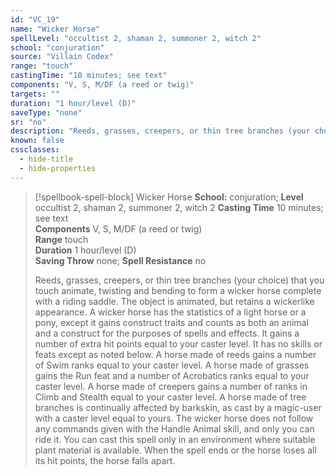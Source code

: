 ```yaml
---
id: "VC_19"
name: "Wicker Horse"
spellLevel: "occultist 2, shaman 2, summoner 2, witch 2"
school: "conjuration"
source: "Villain Codex"
range: "touch"
castingTime: "10 minutes; see text"
components: "V, S, M/DF (a reed or twig)"
targets: ""
duration: "1 hour/level (D)"
saveType: "none"
sr: "no"
description: "Reeds, grasses, creepers, or thin tree branches (your choice) that you touch animate, twisting and bending to form a wicker horse complete with a riding saddle. The object is animated, but retains a wickerlike appearance.  A wicker horse has the statistics of a light horse or a pony, except it gains construct traits and counts as both an animal and a construct for the purposes of spells and effects. It gains a number of extra hit points equal to your caster level. It has no skills or feats except as noted below.  A horse made of reeds gains a number of Swim ranks equal to your caster level. A horse made of grasses gains the Run feat and a number of Acrobatics ranks equal to your caster level. A horse made of creepers gains a number of ranks in Climb and Stealth equal to your caster level. A horse made of tree branches is continually affected by barkskin, as cast by a magic-user with a caster level equal to yours.  The wicker horse does not follow any commands given with the Handle Animal skill, and only you can ride it. You can cast this spell only in an environment where suitable plant material is available. When the spell ends or the horse loses all its hit points, the horse falls apart."
known: false
cssclasses:
  - hide-title
  - hide-properties
---
```


> [!spellbook-spell-block] Wicker Horse
> **School:** conjuration; **Level** occultist 2, shaman 2, summoner 2, witch 2
> **Casting Time** 10 minutes; see text  
> **Components** V, S, M/DF (a reed or twig)  
> **Range** touch  
> **Duration** 1 hour/level (D)  
> **Saving Throw** none; **Spell Resistance** no
> 
> Reeds, grasses, creepers, or thin tree branches (your choice) that you touch animate, twisting and bending to form a wicker horse complete with a riding saddle. The object is animated, but retains a wickerlike appearance.  A wicker horse has the statistics of a light horse or a pony, except it gains construct traits and counts as both an animal and a construct for the purposes of spells and effects. It gains a number of extra hit points equal to your caster level. It has no skills or feats except as noted below.  A horse made of reeds gains a number of Swim ranks equal to your caster level. A horse made of grasses gains the Run feat and a number of Acrobatics ranks equal to your caster level. A horse made of creepers gains a number of ranks in Climb and Stealth equal to your caster level. A horse made of tree branches is continually affected by barkskin, as cast by a magic-user with a caster level equal to yours.  The wicker horse does not follow any commands given with the Handle Animal skill, and only you can ride it. You can cast this spell only in an environment where suitable plant material is available. When the spell ends or the horse loses all its hit points, the horse falls apart.